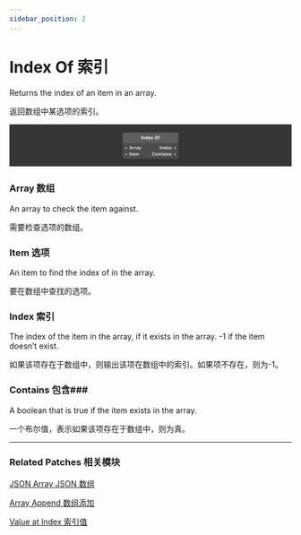 ```yaml
---
sidebar_position: 2
---
```


# Index Of 索引

Returns the index of an item in an array.

返回数组中某选项的索引。

![Image](./../../static/img/docs/Data/index-of.png)

### Array 数组

An array to check the item against.

需要检查选项的数组。

### Item 选项

An item to find the index of in the array.

要在数组中查找的选项。

### Index 索引

The index of the item in the array, if it exists in the array. -1 if the item doesn’t exist.

如果该项存在于数组中，则输出该项在数组中的索引。如果项不存在，则为-1。

### Contains 包含### 

A boolean that is true if the item exists in the array.

一个布尔值，表示如果该项存在于数组中，则为真。

------

### Related Patches 相关模块

[JSON Array JSON 数组](./JSON%20Array)

[Array Append 数组添加](./Array%20Append)

[Value at Index 索引值](./Value%20at%20Index)
